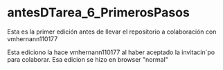 # antesDTarea_6_PrimerosPasos

Esta es la primer edición antes de llevar el repositorio a colaboración con vmhernann110177

Esta ediciono la hace vmhernann110177 al haber aceptado la invitacin´po para colaborar.
Esa edicion se hizo en browser   "normal"
